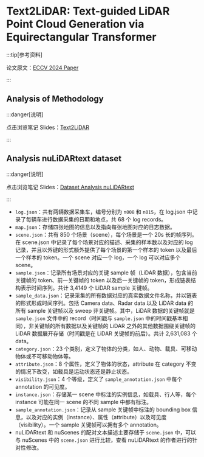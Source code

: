 # Text2LiDAR: Text-guided LiDAR Point Cloud Generation via Equirectangular Transformer

:::tip[参考资料]

论文原文：[ECCV 2024 Paper](https://www.ecva.net/papers/eccv_2024/papers_ECCV/papers/07328.pdf)

:::

## Analysis of Methodology

:::danger[说明]

点击浏览笔记 Slides：[Text2LiDAR](./11-Text2LiDAR.pdf)

:::

## Analysis nuLiDARtext dataset

:::danger[说明]

点击浏览笔记 Slides：[Dataset Analysis nuLiDARtext](./11-Dataset-Analysis-nuLiDARtext.pdf)

:::

- `log.json`：共有两辆数据采集车，编号分别为 `n008` 和 `n015`，在 log.json 中记录了每辆车进行数据采集的日期和地点，共 68 个 log records。
- `map.json`：存储四张地图的信息以及指向每张地图对应的日志数据。
- `scene.json`：共有 850 个场景（scene），每个场景是一个 20s 长的帧序列。在 scene.json 中记录了每个场景对应的描述、采集的样本数以及对应的 log 记录，并且以外键的形式额外提供了每个场景的第一个样本的 token 以及最后一个样本的 token。一个 scene 对应一个 log，一个 log 可以对应多个 scene。
- `sample.json`：记录所有场景对应的关键 sample 帧（LiDAR 数据），包含当前关键帧的 token、前一关键帧的 token 以及后一关键帧的 token，形成链表结构表示时间序列。共计 3,4149 个 LiDAR sample 关键帧。
- `sample_data.json`：记录采集的所有数据对应的真实数据文件名称，并以链表的形式形成时间序列。包括 Camera data、Radar data 以及 LiDAR data 的所有 sample 关键帧以及 sweep 非关键帧。其中，LiDAR 数据的关键帧就是 `sample.json` 文件中的 record（时间戳与 `sample.json` 中的时间戳基本相同），非关键帧的所有数据以及关键帧的 LiDAR 之外的其他数据围绕关键帧的 LiDAR 数据展开存储（时间戳是在 LiDAR 关键帧的前后）。共计 2,631,083 个 data。
- `category.json`：23 个类别，定义了物体的分类，如人、动物、载具、可移动物体或不可移动物体等。
- `attribute.json`：8 个属性，定义了物体的状态，attribute 在 category 不变的情况下改变，如载具是运动状态还是静止状态。
- `visibility.json`：4 个等级，定义了 `sample_annotation.json` 中每个 annotation 的可见度。
- `instance.json`：存储某一 scene 中标注的实例信息，如载具、行人等，每个 instance 可能在同一 scene 的不同 sample 中都有标注。
- `sample_annotation.json`：记录从 sample 关键帧中标注的 bounding box 信息，以及对应的实例（instance）、属性（attribute）以及可见度（visibility）。一个 sample 关键帧可以拥有多个 annotation。
- nuLiDARtext 和 nuScenes 的配对文本描述主要存储于 `scene.json` 中，可以与 nuScenes 中的 `scene.json` 进行比较，查看 nuLiDARtext 的作者进行的针对性修改。
